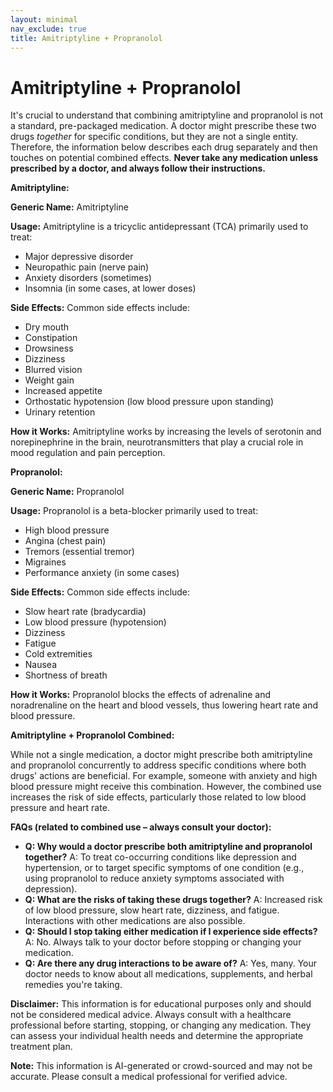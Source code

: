 ```yaml
---
layout: minimal
nav_exclude: true
title: Amitriptyline + Propranolol
---
```


# Amitriptyline + Propranolol

It's crucial to understand that combining amitriptyline and propranolol is not a standard, pre-packaged medication.  A doctor might prescribe these two drugs *together* for specific conditions, but they are not a single entity.  Therefore, the information below describes each drug separately and then touches on potential combined effects.  **Never take any medication unless prescribed by a doctor, and always follow their instructions.**

**Amitriptyline:**

**Generic Name:** Amitriptyline

**Usage:** Amitriptyline is a tricyclic antidepressant (TCA) primarily used to treat:

* Major depressive disorder
* Neuropathic pain (nerve pain)
* Anxiety disorders (sometimes)
* Insomnia (in some cases, at lower doses)


**Side Effects:** Common side effects include:

* Dry mouth
* Constipation
* Drowsiness
* Dizziness
* Blurred vision
* Weight gain
* Increased appetite
* Orthostatic hypotension (low blood pressure upon standing)
* Urinary retention


**How it Works:** Amitriptyline works by increasing the levels of serotonin and norepinephrine in the brain, neurotransmitters that play a crucial role in mood regulation and pain perception.


**Propranolol:**

**Generic Name:** Propranolol

**Usage:** Propranolol is a beta-blocker primarily used to treat:

* High blood pressure
* Angina (chest pain)
* Tremors (essential tremor)
* Migraines
* Performance anxiety (in some cases)


**Side Effects:** Common side effects include:

* Slow heart rate (bradycardia)
* Low blood pressure (hypotension)
* Dizziness
* Fatigue
* Cold extremities
* Nausea
* Shortness of breath


**How it Works:** Propranolol blocks the effects of adrenaline and noradrenaline on the heart and blood vessels, thus lowering heart rate and blood pressure.


**Amitriptyline + Propranolol Combined:**

While not a single medication, a doctor might prescribe both amitriptyline and propranolol concurrently to address specific conditions where both drugs' actions are beneficial.  For example, someone with anxiety and high blood pressure might receive this combination.  However, the combined use increases the risk of side effects, particularly those related to low blood pressure and heart rate.

**FAQs (related to combined use – always consult your doctor):**

* **Q: Why would a doctor prescribe both amitriptyline and propranolol together?**  A: To treat co-occurring conditions like depression and hypertension, or to target specific symptoms of one condition (e.g., using propranolol to reduce anxiety symptoms associated with depression).
* **Q: What are the risks of taking these drugs together?** A: Increased risk of low blood pressure, slow heart rate, dizziness, and fatigue.  Interactions with other medications are also possible.
* **Q: Should I stop taking either medication if I experience side effects?** A:  No.  Always talk to your doctor before stopping or changing your medication.
* **Q:  Are there any drug interactions to be aware of?** A: Yes, many.  Your doctor needs to know about all medications, supplements, and herbal remedies you're taking.


**Disclaimer:** This information is for educational purposes only and should not be considered medical advice.  Always consult with a healthcare professional before starting, stopping, or changing any medication.  They can assess your individual health needs and determine the appropriate treatment plan.


**Note:** This information is AI-generated or crowd-sourced and may not be accurate. Please consult a medical professional for verified advice.